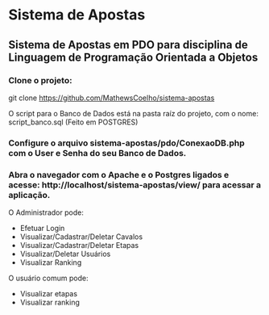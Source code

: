 # Sistema de Apostas

## Sistema de Apostas em PDO para disciplina de Linguagem de Programação Orientada a Objetos

### Clone o projeto:
git clone https://github.com/MathewsCoelho/sistema-apostas

O script para o Banco de Dados está na pasta raíz do projeto, com o nome: script_banco.sql (Feito em POSTGRES)

### Configure o arquivo sistema-apostas/pdo/ConexaoDB.php com o User e Senha do seu Banco de Dados.

### Abra o navegador com o Apache e o Postgres ligados e acesse: http://localhost/sistema-apostas/view/ para acessar a aplicação.


O Administrador pode:
- Efetuar Login
- Visualizar/Cadastrar/Deletar Cavalos
- Visualizar/Cadastrar/Deletar Etapas
- Visualizar/Deletar Usuários
- Visualizar Ranking

O usuário comum pode:
- Visualizar etapas
- Visualizar ranking
